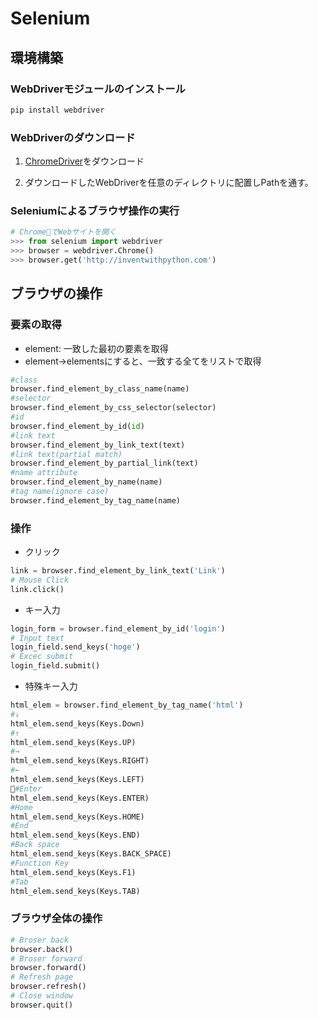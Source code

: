 # Selenium

## 環境構築
### WebDriverモジュールのインストール

```bash
pip install webdriver
```

### WebDriverのダウンロード
1. [ChromeDriver](https://sites.google.com/a/chromium.org/chromedriver/downloads)をダウンロード

1. ダウンロードしたWebDriverを任意のディレクトリに配置しPathを通す。

### Seleniumによるブラウザ操作の実行

```python
# ChromeでWebサイトを開く
>>> from selenium import webdriver
>>> browser = webdriver.Chrome()
>>> browser.get('http://inventwithpython.com')
```
## ブラウザの操作
### 要素の取得

* element: 一致した最初の要素を取得
* element->elementsにすると、一致する全てをリストで取得

```python
#class
browser.find_element_by_class_name(name)
#selector
browser.find_element_by_css_selector(selector)
#id
browser.find_element_by_id(id)
#link text
browser.find_element_by_link_text(text)
#link text(partial match)
browser.find_element_by_partial_link(text)
#name attribute
browser.find_element_by_name(name)
#tag name(ignore case)
browser.find_element_by_tag_name(name)
```

### 操作

* クリック
```python
link = browser.find_element_by_link_text('Link')
# Mouse Click
link.click()
```
* キー入力
```python
login_form = browser.find_element_by_id('login')
# Input text
login_field.send_keys('hoge')
# Excec submit
login_field.submit()
```
* 特殊キー入力
```python
html_elem = browser.find_element_by_tag_name('html')
#↓
html_elem.send_keys(Keys.Down)
#↑
html_elem.send_keys(Keys.UP)
#→
html_elem.send_keys(Keys.RIGHT)
#←
html_elem.send_keys(Keys.LEFT)
#Enter
html_elem.send_keys(Keys.ENTER)
#Home
html_elem.send_keys(Keys.HOME)
#End
html_elem.send_keys(Keys.END)
#Back space
html_elem.send_keys(Keys.BACK_SPACE)
#Function Key
html_elem.send_keys(Keys.F1)
#Tab
html_elem.send_keys(Keys.TAB)
```

### ブラウザ全体の操作

```python
# Broser back
browser.back()
# Broser forward
browser.forward()
# Refresh page
browser.refresh()
# Close window
browser.quit()
```